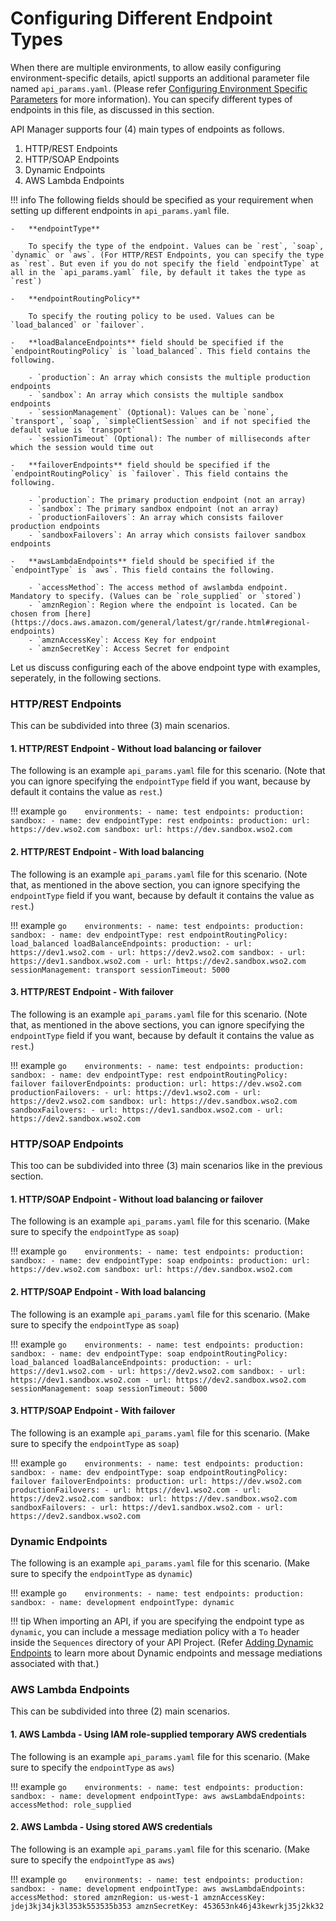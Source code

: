 #  Configuring Different Endpoint Types

When there are multiple environments, to allow easily configuring environment-specific details, apictl supports an additional parameter file named `api_params.yaml`. (Please refer [Configuring Environment Specific Parameters]({{base_path}}/learn/api-controller/advanced-topics/configuring-environment-specific-parameters) for more information). You can specify different types of endpoints in this file, as discussed in this section.

API Manager supports four (4) main types of endpoints as follows.

1. HTTP/REST Endpoints
2. HTTP/SOAP Endpoints
3. Dynamic Endpoints
4. AWS Lambda Endpoints

!!! info
    The following fields should be specified as your requirement when setting up different endpoints in `api_params.yaml` file.
    
    -   **endpointType**
        
        To specify the type of the endpoint. Values can be `rest`, `soap`, `dynamic` or `aws`. (For HTTP/REST Endpoints, you can specify the type as `rest`. But even if you do not specify the field `endpointType` at all in the `api_params.yaml` file, by default it takes the type as `rest`)
    
    -   **endpointRoutingPolicy**
    
        To specify the routing policy to be used. Values can be `load_balanced` or `failover`.
    
    -   **loadBalanceEndpoints** field should be specified if the `endpointRoutingPolicy` is `load_balanced`. This field contains the following.

        - `production`: An array which consists the multiple production endpoints
        - `sandbox`: An array which consists the multiple sandbox endpoints
        - `sessionManagement` (Optional): Values can be `none`, `transport`, `soap`, `simpleClientSession` and if not specified the default value is `transport`
        - `sessionTimeout` (Optional): The number of milliseconds after which the session would time out

    -   **failoverEndpoints** field should be specified if the `endpointRoutingPolicy` is `failover`. This field contains the following.

        - `production`: The primary production endpoint (not an array)
        - `sandbox`: The primary sandbox endpoint (not an array)
        - `productionFailovers`: An array which consists failover production endpoints
        - `sandboxFailovers`: An array which consists failover sandbox endpoints

    -   **awsLambdaEndpoints** field should be specified if the `endpointType` is `aws`. This field contains the following.

        - `accessMethod`: The access method of awslambda endpoint. Mandatory to specify. (Values can be `role_supplied` or `stored`)
        - `amznRegion`: Region where the endpoint is located. Can be chosen from [here](https://docs.aws.amazon.com/general/latest/gr/rande.html#regional-endpoints)
        - `amznAccessKey`: Access Key for endpoint
        - `amznSecretKey`: Access Secret for endpoint

Let us discuss configuring each of the above endpoint type with examples, seperately, in the following sections.

### HTTP/REST Endpoints

This can be subdivided into three (3) main scenarios.

#### 1. HTTP/REST Endpoint - Without load balancing or failover

The following is an example `api_params.yaml` file for this scenario. (Note that you can ignore specifying the `endpointType` field if you want, because by default it contains the value as `rest`.)

!!! example
    ```go   
    environments:
      - name: test
        endpoints:
            production:
            sandbox:
      - name: dev
        endpointType: rest
        endpoints:
            production:
                url: https://dev.wso2.com
            sandbox:
                url: https://dev.sandbox.wso2.com
    ```

#### 2. HTTP/REST Endpoint - With load balancing

The following is an example `api_params.yaml` file for this scenario. (Note that, as mentioned in the above section, you can ignore specifying the `endpointType` field if you want, because by default it contains the value as `rest`.)

!!! example
    ```go   
    environments:
      - name: test
        endpoints:
            production:
            sandbox:
      - name: dev
        endpointType: rest
        endpointRoutingPolicy: load_balanced
        loadBalanceEndpoints:
            production:
                - url: https://dev1.wso2.com
                - url: https://dev2.wso2.com
            sandbox:
                - url: https://dev1.sandbox.wso2.com
                - url: https://dev2.sandbox.wso2.com
            sessionManagement: transport
            sessionTimeout: 5000
    ```

#### 3. HTTP/REST Endpoint - With failover

The following is an example `api_params.yaml` file for this scenario. (Note that, as mentioned in the above sections, you can ignore specifying the `endpointType` field if you want, because by default it contains the value as `rest`.)

!!! example
    ```go   
    environments:
      - name: test
        endpoints:
            production:
            sandbox:
      - name: dev
        endpointType: rest
        endpointRoutingPolicy: failover
        failoverEndpoints:
            production:
                url: https://dev.wso2.com
            productionFailovers:
                - url: https://dev1.wso2.com
                - url: https://dev2.wso2.com
            sandbox:
                url: https://dev.sandbox.wso2.com
            sandboxFailovers:
                - url: https://dev1.sandbox.wso2.com
                - url: https://dev2.sandbox.wso2.com
    ```

### HTTP/SOAP Endpoints

This too can be subdivided into three (3) main scenarios like in the previous section.

#### 1. HTTP/SOAP Endpoint - Without load balancing or failover

The following is an example `api_params.yaml` file for this scenario. (Make sure to specify the `endpointType` as `soap`)

!!! example
    ```go   
    environments:
      - name: test
        endpoints:
            production:
            sandbox:
      - name: dev
        endpointType: soap
        endpoints:
            production:
                url: https://dev.wso2.com
            sandbox:
                url: https://dev.sandbox.wso2.com
    ```

#### 2. HTTP/SOAP Endpoint - With load balancing

The following is an example `api_params.yaml` file for this scenario. (Make sure to specify the `endpointType` as `soap`)

!!! example
    ```go   
    environments:
      - name: test
        endpoints:
            production:
            sandbox:
      - name: dev
        endpointType: soap
        endpointRoutingPolicy: load_balanced
        loadBalanceEndpoints:
            production:
                - url: https://dev1.wso2.com
                - url: https://dev2.wso2.com
            sandbox:
                - url: https://dev1.sandbox.wso2.com
                - url: https://dev2.sandbox.wso2.com
            sessionManagement: soap
            sessionTimeout: 5000
    ```

#### 3. HTTP/SOAP Endpoint - With failover

The following is an example `api_params.yaml` file for this scenario. (Make sure to specify the `endpointType` as `soap`)

!!! example
    ```go   
    environments:
      - name: test
        endpoints:
            production:
            sandbox:
      - name: dev
        endpointType: soap
        endpointRoutingPolicy: failover
        failoverEndpoints:
            production:
                url: https://dev.wso2.com
            productionFailovers:
                - url: https://dev1.wso2.com
                - url: https://dev2.wso2.com
            sandbox:
                url: https://dev.sandbox.wso2.com
            sandboxFailovers:
                - url: https://dev1.sandbox.wso2.com
                - url: https://dev2.sandbox.wso2.com
    ```

### Dynamic Endpoints

The following is an example `api_params.yaml` file for this scenario. (Make sure to specify the `endpointType` as `dynamic`)

!!! example
    ```go   
      environments:
        - name: test
          endpoints:
              production:
              sandbox:
        - name: development
          endpointType: dynamic
    ```

!!! tip
    When importing an API, if you are specifying the endpoint type as `dynamic`, you can include a message mediation policy with a `To` header inside the `Sequences` directory of your API Project. (Refer [Adding Dynamic Endpoints]({{base_path}}/learn/api-gateway/message-mediation/adding-dynamic-endpoints/#adding-dynamic-endpoints) to learn more about Dynamic endpoints and message mediations associated with that.)

### AWS Lambda Endpoints

This can be subdivided into three (2) main scenarios.

#### 1. AWS Lambda - Using IAM role-supplied temporary AWS credentials

The following is an example `api_params.yaml` file for this scenario. (Make sure to specify the `endpointType` as `aws`)

!!! example
    ```go   
    environments:
      - name: test
        endpoints:
            production:
            sandbox:
      - name: development
        endpointType: aws
        awsLambdaEndpoints:
            accessMethod: role_supplied
    ```

#### 2. AWS Lambda - Using stored AWS credentials

The following is an example `api_params.yaml` file for this scenario. (Make sure to specify the `endpointType` as `aws`)

!!! example
    ```go   
    environments:
      - name: test
        endpoints:
            production:
            sandbox:
      - name: development
        endpointType: aws
        awsLambdaEndpoints:
            accessMethod: stored
            amznRegion: us-west-1
            amznAccessKey: jdej3kj34jk3l353k553535b353
            amznSecretKey: 453653nk46j43kewrkj35j2kk32
    ```
